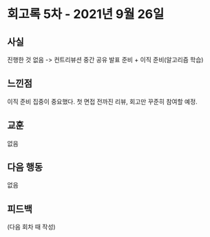 # 회고록 5차 - 2021년 9월 26일

## 사실

진행한 것 없음 -> 컨트리뷰션 중간 공유 발표 준비 + 이직 준비(알고리즘 학습)

## 느낀점

이직 준비 집중이 중요했다. 첫 면접 전까진 리뷰, 회고만 꾸준히 참여할 예정.

## 교훈

없음

## 다음 행동

없음

## 피드백

(다음 회차 때 작성)
